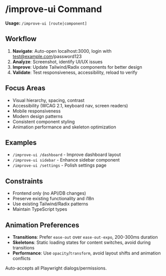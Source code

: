 # /improve-ui Command

**Usage:** `/improve-ui [route|component]`

## Workflow
1. **Navigate**: Auto-open localhost:3000, login with test@example.com/password123
2. **Analyze**: Screenshot, identify UI/UX issues  
3. **Improve**: Update Tailwind/Radix components for better design
4. **Validate**: Test responsiveness, accessibility, reload to verify

## Focus Areas
- Visual hierarchy, spacing, contrast
- Accessibility (WCAG 2.1, keyboard nav, screen readers)  
- Mobile responsiveness
- Modern design patterns
- Consistent component styling
- Animation performance and skeleton optimization

## Examples
- `/improve-ui /dashboard` - Improve dashboard layout
- `/improve-ui sidebar` - Enhance sidebar component
- `/improve-ui /settings` - Polish settings page

## Constraints
- Frontend only (no API/DB changes)
- Preserve existing functionality and i18n
- Use existing Tailwind/Radix patterns
- Maintain TypeScript types

## Animation Preferences
- **Transitions**: Prefer `ease-out` over `ease-out-expo`, 200-300ms duration
- **Skeletons**: Static loading states for content switches, avoid during transitions
- **Performance**: Use `opacity`/`transform`, avoid layout shifts and animation conflicts

Auto-accepts all Playwright dialogs/permissions.